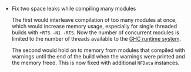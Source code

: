 * Fix two space leaks while compiling many modules

  The first would interleave compilation of too many modules at once, which
  would increase memory usage, especially for single threaded builds with
  `+RTS -N1 -RTS`. Now the number of concurrent modules is limited to
  the number of threads available to the
  [GHC runtime system](https://downloads.haskell.org/ghc/latest/docs/users_guide/using-concurrent.html#rts-options-for-smp-parallelism).

  The second would hold on to memory from modules that compiled with warnings
  until the end of the build when the warnings were printed and the memory freed.
  This is now fixed with additional `NFData` instances.

